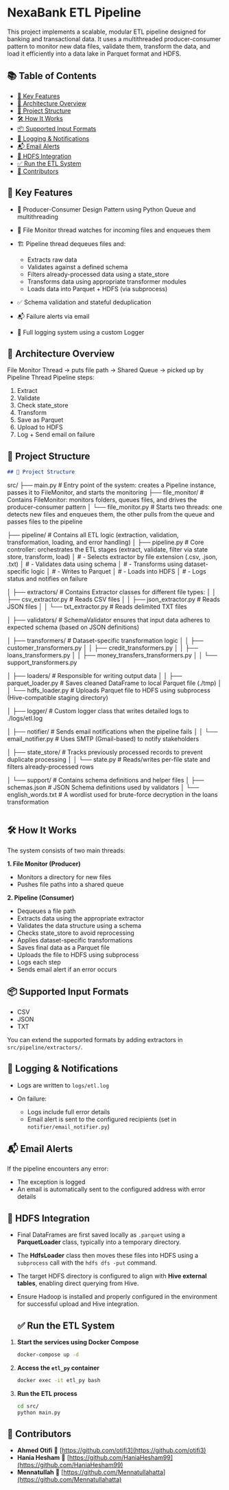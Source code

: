 # NexaBank ETL Pipeline

This project implements a scalable, modular ETL pipeline designed for banking and transactional data. It uses a multithreaded producer-consumer pattern to monitor new data files, validate them, transform the data, and load it efficiently into a data lake in Parquet format and HDFS.

## 📚 Table of Contents

* [🚀 Key Features](#-key-features)
* [🧠 Architecture Overview](#-architecture-overview)
* [📁 Project Structure](#-project-structure)
* [🛠️ How It Works](#️-how-it-works)
* [📦 Supported Input Formats](#-supported-input-formats)
* [📄 Logging & Notifications](#-logging--notifications)
* [📬 Email Alerts](#-email-alerts)
* [📂 HDFS Integration](#-hdfs-integration)
* [✅ Run the ETL System](#-run-the-etl-system)
* [👥 Contributors](#-contributors)

## 🚀 Key Features

* 🔄 Producer-Consumer Design Pattern using Python Queue and multithreading
* 📂 File Monitor thread watches for incoming files and enqueues them
* 🏗️ Pipeline thread dequeues files and:

  * Extracts raw data
  * Validates against a defined schema
  * Filters already-processed data using a state\_store
  * Transforms data using appropriate transformer modules
  * Loads data into Parquet + HDFS (via subprocess)
* ✅ Schema validation and stateful deduplication
* 📬 Failure alerts via email
* 📜 Full logging system using a custom Logger

## 🧠 Architecture Overview

File Monitor Thread → puts file path → Shared Queue → picked up by Pipeline Thread
Pipeline steps:

1. Extract
2. Validate
3. Check state\_store
4. Transform
5. Save as Parquet
6. Upload to HDFS
7. Log + Send email on failure


## 📁 Project Structure


```markdown
## 📁 Project Structure

```

src/
├── main.py                      # Entry point of the system: creates a Pipeline instance, passes it to FileMonitor, and starts the monitoring
├── file\_monitor/                # Contains FileMonitor: monitors folders, queues files, and drives the producer-consumer pattern
│   └── file\_monitor.py          # Starts two threads: one detects new files and enqueues them, the other pulls from the queue and passes files to the pipeline

├── pipeline/                    # Contains all ETL logic (extraction, validation, transformation, loading, and error handling)
│   ├── pipeline.py              # Core controller: orchestrates the ETL stages (extract, validate, filter via state store, transform, load)
│                                # - Selects extractor by file extension (.csv, .json, .txt)
│                                # - Validates data using schema
│                                # - Transforms using dataset-specific logic
│                                # - Writes to Parquet
│                                # - Loads into HDFS
│                                # - Logs status and notifies on failure

│   ├── extractors/              # Contains Extractor classes for different file types:
│   │   ├── csv\_extractor.py     # Reads CSV files
│   │   ├── json\_extractor.py    # Reads JSON files
│   │   └── txt\_extractor.py     # Reads delimited TXT files

│   ├── validators/              # SchemaValidator ensures that input data adheres to expected schema (based on JSON definitions)

│   ├── transformers/            # Dataset-specific transformation logic
│   │   ├── customer\_transformers.py
│   │   ├── credit\_transformers.py
│   │   ├── loans\_transformers.py
│   │   ├── money\_transfers\_transformers.py
│   │   └── support\_transformers.py

│   ├── loaders/                 # Responsible for writing output data
│   │   ├── parquet\_loader.py    # Saves cleaned DataFrame to local Parquet file (./tmp)
│   │   └── hdfs\_loader.py       # Uploads Parquet file to HDFS using subprocess (Hive-compatible staging directory)

│   ├── logger/                  # Custom logger class that writes detailed logs to ./logs/etl.log

│   ├── notifier/                # Sends email notifications when the pipeline fails
│   │   └── email\_notifier.py    # Uses SMTP (Gmail-based) to notify stakeholders

│   ├── state\_store/             # Tracks previously processed records to prevent duplicate processing
│   │   └── state.py             # Reads/writes per-file state and filters already-processed rows

│   └── support/                 # Contains schema definitions and helper files
│       ├── schemas.json         # JSON Schema definitions used by validators
│       └── english\_words.txt    # A wordlist used for brute-force decryption in the loans transformation

```
```





## 🛠️ How It Works

The system consists of two main threads:

**1. File Monitor (Producer)**

* Monitors a directory for new files
* Pushes file paths into a shared queue

**2. Pipeline (Consumer)**

* Dequeues a file path
* Extracts data using the appropriate extractor
* Validates the data structure using a schema
* Checks state\_store to avoid reprocessing
* Applies dataset-specific transformations
* Saves final data as a Parquet file
* Uploads the file to HDFS using subprocess
* Logs each step
* Sends email alert if an error occurs

## 📦 Supported Input Formats

* CSV
* JSON
* TXT

You can extend the supported formats by adding extractors in `src/pipeline/extractors/`.

## 📄 Logging & Notifications

* Logs are written to `logs/etl.log`
* On failure:

  * Logs include full error details
  * Email alert is sent to the configured recipients (set in `notifier/email_notifier.py`)


## 📬 Email Alerts

If the pipeline encounters any error:

* The exception is logged
* An email is automatically sent to the configured address with error details

## 📂 HDFS Integration

- Final DataFrames are first saved locally as `.parquet` using a **ParquetLoader** class, typically into a temporary directory.
- The **HdfsLoader** class then moves these files into HDFS using a `subprocess` call with the `hdfs dfs -put` command.
- The target HDFS directory is configured to align with **Hive external tables**, enabling direct querying from Hive.
- Ensure Hadoop is installed and properly configured in the environment for successful upload and Hive integration.

  ## ✅ Run the ETL System

1. **Start the services using Docker Compose**

   ```bash
   docker-compose up -d
   ```

2. **Access the `etl_py` container**

   ```bash
   docker exec -it etl_py bash
   ```

3. **Run the ETL process**

   ```bash
   cd src/
   python main.py
   ```


## 👥 Contributors

- **Ahmed Otifi** 🔗 [https://github.com/otifi3](https://github.com/otifi3)  
- **Hania Hesham** 🔗 [https://github.com/HaniaHesham99](https://github.com/HaniaHesham99)  
- **Mennatullah** 🔗 [https://github.com/Mennatullahatta](https://github.com/Mennatullahatta)

